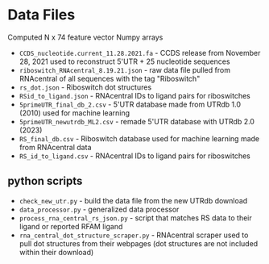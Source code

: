 
# Data Files

Computed N x 74 feature vector Numpy arrays
* ```CCDS_nucleotide.current_11.28.2021.fa``` - CCDS release from November 28, 2021 used to reconstruct 5'UTR + 25 nucleotide sequences
* ```riboswitch_RNAcentral_8.19.21.json``` - raw data file pulled from RNAcentral of all sequences with the tag "Riboswitch"
* ```rs_dot.json``` - Riboswitch dot structures
* ```RSid_to_ligand.json``` - RNAcentral IDs to ligand pairs for riboswitches
* ```5primeUTR_final_db_2.csv``` -  5'UTR database made from UTRdb 1.0 (2010) used for machine learning
* ```5primeUTR_newutrdb_ML2.csv``` -  remade 5'UTR database with UTRdb 2.0 (2023)
* ```RS_final_db.csv``` - Riboswitch database used for machine learning made from RNAcentral data
* ```RS_id_to_ligand.csv``` - RNAcentral IDs to ligand pairs for riboswitches

## python scripts

* ```check_new_utr.py``` - build the data file from the new UTRdb download
* ```data_processor.py``` - generalized data processor
* ```process_rna_central_rs_json.py``` - script that matches RS data to their ligand or reported RFAM ligand
* ```rna_central_dot_structure_scraper.py``` - RNAcentral scraper used to pull dot structures from their webpages (dot structures are not included within their download)
